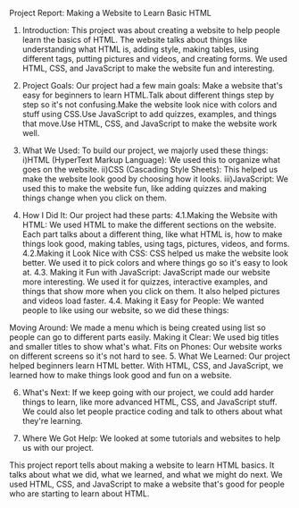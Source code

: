 Project Report: Making a Website to Learn Basic HTML

1. Introduction:
This project was about creating a website to help people learn the basics of HTML. The website talks about things like understanding what HTML is, adding style, making tables, using different tags, putting
pictures and videos, and creating forms. We used HTML, CSS, and JavaScript to make the website fun and interesting.

2. Project Goals:
Our project had a few main goals:
Make a website that's easy for beginners to learn HTML.Talk about different things step by step so it's not confusing.Make the website look nice with colors and stuff using CSS.Use JavaScript to add quizzes,
examples, and things that move.Use HTML, CSS, and JavaScript to make the website work well.

3. What We Used:
To build our project, we majorly used these things:
i)HTML (HyperText Markup Language): We used this to organize what goes on the website.
ii)CSS (Cascading Style Sheets): This helped us make the website look good by choosing how it looks.
iii)JavaScript: We used this to make the website fun, like adding quizzes and making things change when you click on them.

4. How I Did It:
Our project had these parts:
4.1.Making the Website with HTML:
We used HTML to make the different sections on the website. Each part talks about a different thing, like what HTML is, how to make things look good, making tables, using tags, pictures, videos, and forms.
4.2.Making it Look Nice with CSS:
CSS helped us make the website look better. We used it to pick colors and where things go so it's easy to look at.
4.3. Making it Fun with JavaScript:
JavaScript made our website more interesting. We used it for quizzes, interactive examples, and things that show more when you click on them. It also helped pictures and videos load faster.
4.4. Making it Easy for People:
We wanted people to like using our website, so we did these things:

Moving Around: We made a menu which is being created using list  so people can go to different parts easily.
Making it Clear: We used big titles and smaller titles to show what's what.
Fits on Phones: Our website works on different screens so it's not hard to see.
5. What We Learned:
Our project helped beginners learn HTML better. With HTML, CSS, and JavaScript, we learned how to make things look good and fun on a website.

6. What's Next:
If we keep going with our project, we could add harder things to learn, like more advanced HTML, CSS, and JavaScript stuff. We could also let people practice coding and talk to others about what they're learning.

7. Where We Got Help:
We looked at some tutorials and websites to help us with our project.

This project report tells about making a website to learn HTML basics. It talks about what we did, what we learned, and what we might do next. We used HTML, CSS, and JavaScript to make a website that's good for 
people who are starting to learn about HTML.

